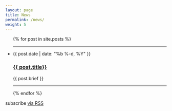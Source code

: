 ```yaml
---
layout: page
title: News
permalink: /news/
weight: 5
---
```


<!-- <div class="news"> -->


  <ul class="post-list">
    {% for post in site.posts %}
	  <hr class="seperator">
      <li> <span class="post-meta">{{ post.date | date: "%b %-d, %Y" }}</span> <h3> <a class="post-link" href="{{ post.url | prepend: site.baseurl }}">{{ post.title}}</a> </h3> <span class="post-brief">{{ post.brief }} </li>
      <hr class="seperator">
    {% endfor %}
  </ul>

  <p class="rss-subscribe">subscribe <a href="{{ "/feed.xml" | prepend: site.baseurl }}">via RSS</a></p>

<!-- </div> -->
